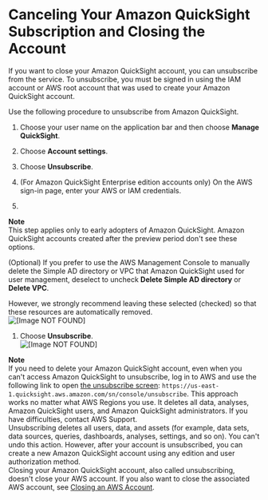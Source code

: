 # Canceling Your Amazon QuickSight Subscription and Closing the Account<a name="closing-account"></a>

If you want to close your Amazon QuickSight account, you can unsubscribe from the service\. To unsubscribe, you must be signed in using the IAM account or AWS root account that was used to create your Amazon QuickSight account\.

Use the following procedure to unsubscribe from Amazon QuickSight\. 

1. Choose your user name on the application bar and then choose **Manage QuickSight**\.

1. Choose **Account settings**\.

1. Choose **Unsubscribe**\.

1. \(For Amazon QuickSight Enterprise edition accounts only\) On the AWS sign\-in page, enter your AWS or IAM credentials\.

1. 
**Note**  
This step applies only to early adopters of Amazon QuickSight\. Amazon QuickSight accounts created after the preview period don't see these options\.

   \(Optional\) If you prefer to use the AWS Management Console to manually delete the Simple AD directory or VPC that Amazon QuickSight used for user management, deselect to uncheck **Delete Simple AD directory** or **Delete VPC**\. 

   However, we strongly recommend leaving these selected \(checked\) so that these resources are automatically removed\.  
![\[Image NOT FOUND\]](http://docs.aws.amazon.com/quicksight/latest/user/images/unsubscribe3.png)

1. Choose **Unsubscribe**\.  
![\[Image NOT FOUND\]](http://docs.aws.amazon.com/quicksight/latest/user/images/unsubscribe2.png)

**Note**  
If you need to delete your Amazon QuickSight account, even when you can't access Amazon QuickSight to unsubscribe, log in to AWS and use the following link to open [the unsubscribe screen](https://us-east-1.quicksight.aws.amazon.com/sn/console/unsubscribe): `https://us-east-1.quicksight.aws.amazon.com/sn/console/unsubscribe`\. This approach works no matter what AWS Regions you use\. It deletes all data, analyses, Amazon QuickSight users, and Amazon QuickSight administrators\. If you have difficulties, contact AWS Support\.   
Unsubscribing deletes all users, data, and assets \(for example, data sets, data sources, queries, dashboards, analyses, settings, and so on\)\. You can't undo this action\. However, after your account is unsubscribed, you can create a new Amazon QuickSight account using any edition and user authorization method\.  
Closing your Amazon QuickSight account, also called unsubscribing, doesn't close your AWS account\. If you also want to close the associated AWS account, see [Closing an AWS Account](https://docs.aws.amazon.com/awsaccountbilling/latest/aboutv2/close-account.html)\.